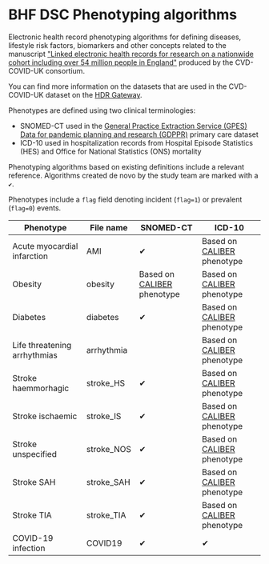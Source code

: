 # BHF DSC Phenotyping algorithms

Electronic health record phenotyping algorithms for defining diseases, lifestyle risk factors, biomarkers and other concepts related to the manuscript ["Linked electronic health records for research on a nationwide cohort including over 54 million people in England"](https://www.medrxiv.org/content/10.1101/2021.02.22.21252185v2) produced by the CVD-COVID-UK consortium.

You can find more information on the datasets that are used in the CVD-COVID-UK dataset on the
[HDR Gateway](https://web.www.healthdatagateway.org/collection/3975719127757711).

Phenotypes are defined using two clinical terminologies:

* SNOMED-CT used in the [General Practice Extraction Service (GPES) Data for pandemic planning and research (GDPPR)](https://digital.nhs.uk/coronavirus/gpes-data-for-pandemic-planning-and-research/guide-for-analysts-and-users-of-the-data) primary care dataset
* ICD-10 used in hospitalization records from Hospital Episode Statistics (HES) and Office for National Statistics (ONS) mortality

Phenotyping algorithms based on existing definitions include a relevant reference. Algorithms created de novo by the study team are marked with a `✔`. 

Phenotypes include a `flag` field denoting incident (`flag=1`) or prevalent (`flag=0`) events.

| Phenotype | File name | SNOMED-CT | ICD-10 |
| --------- | ---------- | -------| -------|
| Acute myocardial infarction | AMI | ✔ | Based on [CALIBER](https://www.thelancet.com/journals/landig/article/PIIS2589-7500(19)30012-3/fulltext) phenotype | |  |
| Obesity                     | obesity | Based on [CALIBER](https://www.thelancet.com/journals/landig/article/PIIS2589-7500(19)30012-3/fulltext) phenotype | Based on [CALIBER](https://www.thelancet.com/journals/landig/article/PIIS2589-7500(19)30012-3/fulltext) phenotype |            
| Diabetes                    | diabetes | ✔ | Based on [CALIBER](https://www.thelancet.com/journals/landig/article/PIIS2589-7500(19)30012-3/fulltext) phenotype | Based on [CALIBER](https://www.thelancet.com/journals/landig/article/PIIS2589-7500(19)30012-3/fulltext) phenotype | 
| Life threatening arrhythmias | arrhythmia |  |  Based on [CALIBER](https://www.thelancet.com/journals/landig/article/PIIS2589-7500(19)30012-3/fulltext) phenotype | 
| Stroke haemmorhagic         | stroke_HS |  ✔ |  Based on [CALIBER](https://www.thelancet.com/journals/landig/article/PIIS2589-7500(19)30012-3/fulltext) phenotype | | |  |
| Stroke ischaemic            | stroke_IS |  ✔ |  Based on [CALIBER](https://www.thelancet.com/journals/landig/article/PIIS2589-7500(19)30012-3/fulltext) phenotype | ||  |
| Stroke unspecified          | stroke_NOS |  ✔ |  Based on [CALIBER](https://www.thelancet.com/journals/landig/article/PIIS2589-7500(19)30012-3/fulltext) phenotype | ||  |
| Stroke SAH                  | stroke_SAH |  ✔ |  Based on [CALIBER](https://www.thelancet.com/journals/landig/article/PIIS2589-7500(19)30012-3/fulltext) phenotype | ||  |
| Stroke TIA                  | stroke_TIA |  ✔ |  Based on [CALIBER](https://www.thelancet.com/journals/landig/article/PIIS2589-7500(19)30012-3/fulltext) phenotype | | |  |
| COVID-19 infection          | COVID19 |  ✔ | ✔ |
